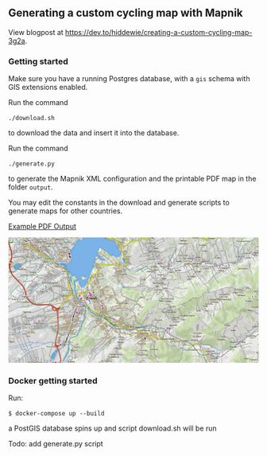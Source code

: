 
## Generating a custom cycling map with Mapnik

View blogpost at https://dev.to/hiddewie/creating-a-custom-cycling-map-3g2a.

### Getting started

Make sure you have a running Postgres database, with a `gis` schema with GIS extensions enabled.

Run the command 
```shell script
./download.sh
```
to download the data and insert it into the database.

Run the command 
```shell script
./generate.py
```
to generate the Mapnik XML configuration and the printable PDF map in the folder `output`.

You may edit the constants in the download and generate scripts to generate maps for other countries.

[Example PDF Output](https://github.com/hiddewie/map-it/releases/download/v1.0.0/output.pdf)

![Expected output](assets/cover.jpg)


### Docker getting started

Run:

```
$ docker-compose up --build
```

a PostGIS database spins up and script download.sh will be run 

Todo: add generate.py script

